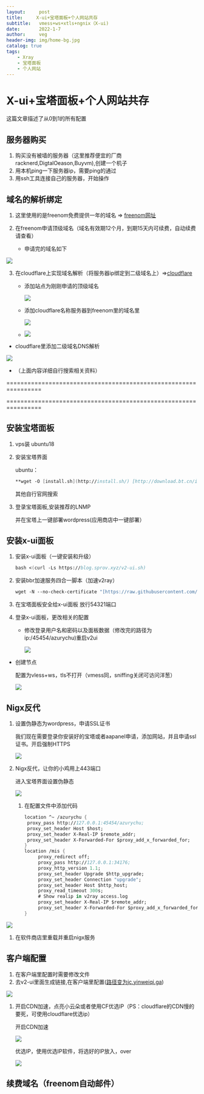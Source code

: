 ```yaml
---
layout:     post
title:     X-ui+宝塔面板+个人网站共存
subtitle:   vmess+ws+xtls+ngnix（X-ui)
date:       2022-1-7
author:     veg
header-img: img/home-bg.jpg
catalog: true
tags:
    - Xray
    - 宝塔面板
    - 个人网站
---
```


# X-ui+宝塔面板+个人网站共存

这篇文章描述了从0到1的所有配置

## 服务器购买

1. 购买没有被墙的服务器（这里推荐便宜的厂商racknerd,DigtalOeason,Buyvm),创建一个机子
2. 用本机ping一下服务器ip，需要ping的通过
3. 用ssh工具连接自己的服务器，开始操作

## 域名的解析绑定

1. 这里使用的是freenom免费提供一年的域名 ⇒ [freenom网址](https://www.freenom.com/) 

2. 在freenom申请顶级域名（域名有效期12个月，到期15天内可续费，自动续费请查看）
   
   - 申请完的域名如下

![](https://raw.githubusercontent.com/vveg26/blog_photos/master/proxy/xray_config/x-ui/xui1.png)

3. 在cloudflare上实现域名解析（将服务器ip绑定到二级域名上）⇒[cloudflare](https://www.cloudflare.com/)
   
   - 添加站点为刚刚申请的顶级域名
     
     ![](https://raw.githubusercontent.com/vveg26/blog_photos/master/proxy/xray_config/x-ui/xui2.png)
   
   - 添加cloudflare名称服务器到freenom里的域名里
     
     ![](https://raw.githubusercontent.com/vveg26/blog_photos/master/proxy/xray_config/x-ui/xui3.png)
   
   - ![](https://raw.githubusercontent.com/vveg26/blog_photos/master/proxy/xray_config/x-ui/xui4.png)
- cloudflare里添加二级域名DNS解析

![](https://raw.githubusercontent.com/vveg26/blog_photos/master/proxy/xray_config/x-ui/xui5.png)

- （上面内容详细自行搜索相关资料）

================================================================

================================================================

## 安装宝塔面板

1. vps装 ubuntu18

2. 安装宝塔界面
   
    ubuntu：
   
   ```fsharp
   **wget -O [install.sh](http://install.sh/) [http://download.bt.cn/install/install-ubuntu_6.0.sh](http://download.bt.cn/install/install-ubuntu_6.0.sh) && sudo bash [install.sh](http://install.sh/)**
   ```
   
    其他自行官网搜索

3. 登录宝塔面板,安装推荐的LNMP
   
    并在宝塔上一键部署wordpress(应用商店中一键部署）

## 安装x-ui面板

1. 安装x-ui面板（一键安装和升级）
   
   ```fsharp
   bash <(curl -Ls https://blog.sprov.xyz/v2-ui.sh)
   ```

2. 安装bbr加速服务四合一脚本（加速v2ray）
   
   ```fsharp
   wget -N --no-check-certificate "[https://raw.githubusercontent.com/chiakge/Linux-NetSpeed/master/tcp.sh](https://raw.githubusercontent.com/chiakge/Linux-NetSpeed/master/tcp.sh)" && chmod +x [tcp.sh](http://tcp.sh/) && ./tcp.sh
   ```

3. 在宝塔面板安全给x-ui面板 放行54321端口

4. 登录x-ui面板，更改相关的配置
   
   - 修改登录用户名和密码以及面板数据（修改完的路径为ip:/45454/azurychu)重启v2ui
     
     ![](https://raw.githubusercontent.com/vveg26/blog_photos/master/proxy/xray_config/x-ui/xui6.png)
- 创建节点
  
    配置为vless+ws，tls不打开（vmess同，sniffing关闭可访问洋葱）
  
    ![](https://raw.githubusercontent.com/vveg26/blog_photos/master/proxy/xray_config/x-ui/xui7.png)

## Nigx反代

1. 设置伪静态为wordpress，申请SSL证书
   
    我们现在需要登录你安装好的宝塔或者aapanel申请，添加网站，并且申请ssl证书。开启强制HTTPS
   
   ![](https://raw.githubusercontent.com/vveg26/blog_photos/master/proxy/xray_config/x-ui/xui8.png)

2. Nigx反代，让你的小鸡用上443端口
   
    进入宝塔界面设置伪静态
   
    ![](https://raw.githubusercontent.com/vveg26/blog_photos/master/proxy/xray_config/x-ui/xui9.png)
   
   1. 在配置文件中添加代码
      
      ```fsharp
      location ^~ /azurychu {
       proxy_pass http://127.0.0.1:45454/azurychu; 
       proxy_set_header Host $host;
       proxy_set_header X-Real-IP $remote_addr;
       proxy_set_header X-Forwarded-For $proxy_add_x_forwarded_for;
      }
      location /mis {
           proxy_redirect off;
           proxy_pass http://127.0.0.1:34176;
           proxy_http_version 1.1;
           proxy_set_header Upgrade $http_upgrade;
           proxy_set_header Connection "upgrade";
           proxy_set_header Host $http_host;
           proxy_read_timeout 300s;
           # Show realip in v2ray access.log
           proxy_set_header X-Real-IP $remote_addr;
           proxy_set_header X-Forwarded-For $proxy_add_x_forwarded_for;
      }
      ```

![](https://raw.githubusercontent.com/vveg26/blog_photos/master/proxy/xray_config/x-ui/xui10.png)

1. 在软件商店里重载并重启nigx服务

## 客户端配置

1. 在客户端里配置时需要修改文件
2. 去v2-ui里面生成链接,在客户端里配置([路径变为jc.yinweiqi.ga](http://xn--jc-tz2c54t3kqcw9d.yinweiqi.ga/))

![](https://raw.githubusercontent.com/vveg26/blog_photos/master/proxy/xray_config/x-ui/xui11.png)

1. 开启CDN加速，点亮小云朵或者使用CF优选IP（PS：cloudflare的CDN慢的要死，可使用cloudflare优选ip）
   
    开启CDN加速
   
    ![](https://raw.githubusercontent.com/vveg26/blog_photos/master/proxy/xray_config/x-ui/xui12.png)
   
    优选IP，使用优选IP软件，将选好的IP放入，over
   
    ![](https://raw.githubusercontent.com/vveg26/blog_photos/master/proxy/xray_config/x-ui/xui13.png)

## 续费域名（freenom自动邮件）